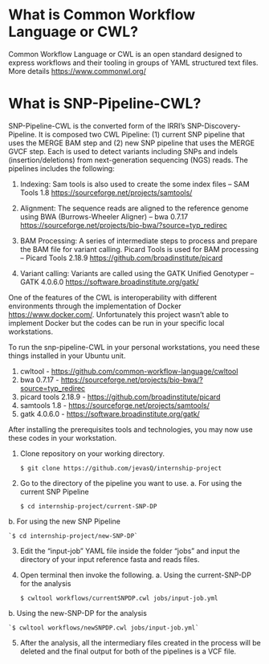 # What is Common Workflow Language or CWL?
Common Workflow Language or CWL is an open standard designed to express workflows and their tooling in groups of YAML structured text files. More details https://www.commonwl.org/

# What is SNP-Pipeline-CWL?
SNP-Pipeline-CWL is the converted form of the IRRI’s SNP-Discovery-Pipeline. It is composed two CWL Pipeline: (1) current SNP pipeline that uses the MERGE BAM step and (2) new SNP pipeline that uses the MERGE GVCF step. Each is used to detect variants including SNPs and indels (insertion/deletions) from next-generation sequencing (NGS) reads. The pipelines includes the following:

1. Indexing: Sam tools is also used to create the some index files – SAM Tools 1.8 https://sourceforge.net/projects/samtools/

2. Alignment: The sequence reads are aligned to the reference genome using BWA (Burrows-Wheeler Aligner) – bwa 0.7.17 https://sourceforge.net/projects/bio-bwa/?source=typ_redirec

3. BAM Processing: A series of intermediate steps to process and prepare the BAM file for variant calling. Picard Tools is used for BAM processing – Picard Tools 2.18.9 https://github.com/broadinstitute/picard 

4. Variant calling: Variants are called using the GATK Unified Genotyper – GATK 4.0.6.0 https://software.broadinstitute.org/gatk/

One of the features of the CWL is interoperability with different environments through the implementation of Docker https://www.docker.com/. Unfortunately this project wasn’t able to implement Docker but the codes can be run in your specific local workstations. 

To run the snp-pipeline-CWL in your personal workstations, you need these things installed in your Ubuntu unit.
1. cwltool - https://github.com/common-workflow-language/cwltool
2. bwa 0.7.17 - https://sourceforge.net/projects/bio-bwa/?source=typ_redirec
3. picard tools 2.18.9 - https://github.com/broadinstitute/picard 
4. samtools 1.8 - https://sourceforge.net/projects/samtools/  
5. gatk 4.0.6.0 - https://software.broadinstitute.org/gatk/

After installing the prerequisites tools and technologies, you may now use these codes in your workstation.

1. Clone repository on your working directory.
	
	`$ git clone https://github.com/jevasQ/internship-project`

2. Go to the directory of the pipeline you want to use.
a. For using the current SNP Pipeline
	
	`$ cd internship-project/current-SNP-DP`

b. For using the new SNP Pipeline
	
	`$ cd internship-project/new-SNP-DP`

3. Edit the “input-job” YAML file inside the folder “jobs” and input the directory of your input reference fasta and reads files.

4. Open terminal then invoke the following.
a. Using the current-SNP-DP for the analysis
	
	`$ cwltool workflows/currentSNPDP.cwl jobs/input-job.yml`

b. Using the new-SNP-DP for the analysis
	
	`$ cwltool workflows/newSNPDP.cwl jobs/input-job.yml`
	
5. After the analysis, all the intermediary files created in the process will be deleted and the final output for both of the pipelines is a VCF file.

